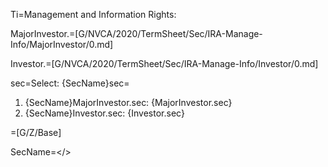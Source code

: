 
Ti=Management and Information Rights:

MajorInvestor.=[G/NVCA/2020/TermSheet/Sec/IRA-Manage-Info/MajorInvestor/0.md]

Investor.=[G/NVCA/2020/TermSheet/Sec/IRA-Manage-Info/Investor/0.md]

sec=<span class='select'>Select: {SecName}sec=</span><ol><li><span class='select'>{SecName}MajorInvestor.sec:</span> {MajorInvestor.sec}</li><li><span class='select'>{SecName}Investor.sec:</span> {Investor.sec}</li></ol>

=[G/Z/Base]

SecName=</>
